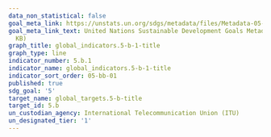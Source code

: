 ```yaml
---
data_non_statistical: false
goal_meta_link: https://unstats.un.org/sdgs/metadata/files/Metadata-05-0B-01.pdf
goal_meta_link_text: United Nations Sustainable Development Goals Metadata (PDF 211
  KB)
graph_title: global_indicators.5-b-1-title
graph_type: line
indicator_number: 5.b.1
indicator_name: global_indicators.5-b-1-title
indicator_sort_order: 05-bb-01
published: true
sdg_goal: '5'
target_name: global_targets.5-b-title
target_id: 5.b
un_custodian_agency: International Telecommunication Union (ITU)
un_designated_tier: '1'
---
```


